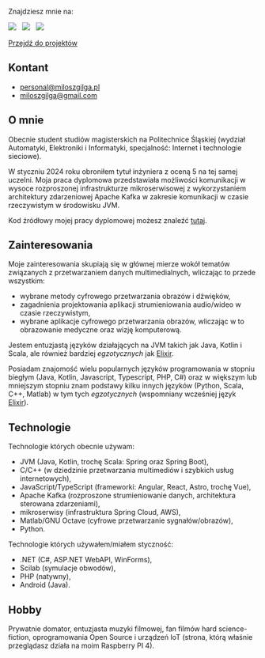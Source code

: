 Znajdziesz mnie na:

[![](https://img.shields.io/badge/github-808080?style=for-the-badge&logo=github)](https://github.com/milosz08) &nbsp;
[![](https://img.shields.io/badge/linkedin-%230077B5.svg?style=for-the-badge&logo=linkedin&logoColor=white)](https://www.linkedin.com/in/miloszgilga)
&nbsp;
[![](https://img.shields.io/badge/-Stackoverflow-FE7A16?style=for-the-badge&logo=stack-overflow&logoColor=white)](https://stackoverflow.com/users/18847390/milosz08)
&nbsp;

[Przejdź do projektów](/pl/projects)

## Kontant

- [personal@miloszgilga.pl](mailto:personal@miloszgilga.pl)
- [miloszgilga@gmail.com](mailto:miloszgilga@gmail.com)

## O mnie

Obecnie student studiów magisterskich na Politechnice Śląskiej (wydział Automatyki, Elektroniki i Informatyki,
specjalność: Internet i technologie sieciowe).

W styczniu 2024 roku obroniłem tytuł inżyniera z oceną 5 na tej samej uczelni. Moja praca dyplomowa przedstawiała
możliwości komunikacji w wysoce rozproszonej infrastrukturze mikroserwisowej z wykorzystaniem architektury zdarzeniowej
Apache Kafka w zakresie komunikacji w czasie rzeczywistym w środowisku JVM.

Kod źródłowy mojej pracy dyplomowej możesz znaleźć [tutaj](https://github.com/visphere).

## Zainteresowania

Moje zainteresowania skupiają się w głównej mierze wokół tematów związanych z przetwarzaniem danych multimedialnych,
wliczając to przede wszystkim:

- wybrane metody cyfrowego przetwarzania obrazów i dźwięków,
- zagadnienia projektowania aplikacji strumieniowania audio/wideo w czasie rzeczywistym,
- wybrane aplikacje cyfrowego przetwarzania obrazów, wliczając w to obrazowanie medyczne oraz wizję komputerową.

Jestem entuzjastą języków działających na JVM takich jak Java, Kotlin i Scala, ale również bardziej _egzotycznych_
jak [Elixir](https://elixir-lang.org).

Posiadam znajomość wielu popularnych języków programowania w stopniu biegłym (Java, Kotlin, Javascript, Typescript,
PHP, C#) oraz w większym lub mniejszym stopniu znam podstawy kilku innych języków (Python, Scala, C++, Matlab) w tym
tych _egzotycznych_ (wspomniany wcześniej język [Elixir](https://elixir-lang.org)).

## Technologie

Technologie których obecnie używam:

- JVM (Java, Kotlin, trochę Scala: Spring oraz Spring Boot),
- C/C++ (w dziedzinie przetwarzania multimediów i szybkich usług internetowych),
- JavaScript/TypeScript (frameworki: Angular, React, Astro, trochę Vue),
- Apache Kafka (rozproszone strumieniowanie danych, architektura sterowana zdarzeniami),
- mikroserwisy (infrastruktura Spring Cloud, AWS),
- Matlab/GNU Octave (cyfrowe przetwarzanie sygnałów/obrazów),
- Python.

Technologie których używałem/miałem styczność:

- .NET (C#, ASP.NET WebAPI, WinForms),
- Scilab (symulacje obwodów),
- PHP (natywny),
- Android (Java).

## Hobby

Prywatnie domator, entuzjasta muzyki filmowej, fan filmów hard science-fiction, oprogramowania Open Source i urządzeń
IoT (strona, którą właśnie przeglądasz działa na moim Raspberry PI 4).
